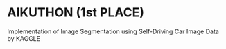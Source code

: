 # AIKUTHON (1st PLACE)

Implementation of Image Segmentation using Self-Driving Car Image Data by KAGGLE
